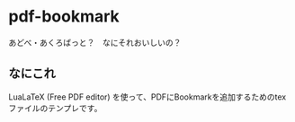 # pdf-bookmark

あどべ・あくろばっと？　なにそれおいしいの？

## なにこれ

LuaLaTeX (Free PDF editor) を使って、PDFにBookmarkを追加するためのtexファイルのテンプレです。